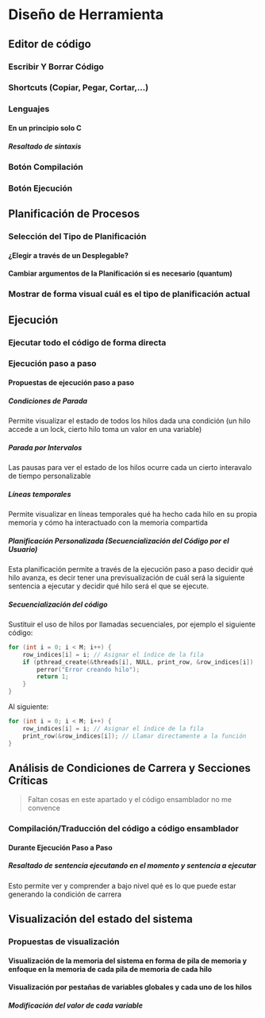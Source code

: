 # Diseño de Herramienta

## Editor de código

### Escribir Y Borrar Código

### Shortcuts (Copiar, Pegar, Cortar,...)

### Lenguajes

#### En un principio solo C

##### Resaltado de sintaxis

### Botón Compilación

### Botón Ejecución

## Planificación de Procesos

### Selección del Tipo de Planificación

#### ¿Elegir a través de un Desplegable?

#### Cambiar argumentos de la Planificación si es necesario (quantum)

### Mostrar de forma visual cuál es el tipo de planificación actual

## Ejecución

### Ejecutar todo el código de forma directa

### Ejecución paso a paso

#### Propuestas de ejecución paso a paso

##### Condiciones de Parada

Permite visualizar el estado de todos los hilos dada una condición (un hilo accede a un lock, cierto hilo toma un valor en una variable)

##### Parada por Intervalos

Las pausas para ver el estado de los hilos ocurre cada un cierto interavalo de tiempo personalizable

##### Líneas temporales

Permite visualizar en líneas temporales qué ha hecho cada hilo en su propia memoria y cómo ha interactuado con la memoria compartida

##### Planificación Personalizada (Secuencialización del Código por el Usuario)

Esta planificación permite a través de la ejecución paso a paso decidir qué hilo avanza, es decir tener una previsualización de cuál será la siguiente sentencia a ejecutar y decidir qué hilo será el que se ejecute.

##### Secuencialización del código

Sustituir el uso de hilos por llamadas secuenciales, por ejemplo el siguiente código:

```C
for (int i = 0; i < M; i++) {
    row_indices[i] = i; // Asignar el índice de la fila
    if (pthread_create(&threads[i], NULL, print_row, &row_indices[i]) != 0) {
        perror("Error creando hilo");
        return 1;
    }
}
```

Al siguiente:

```C
for (int i = 0; i < M; i++) {
    row_indices[i] = i; // Asignar el índice de la fila
    print_row(&row_indices[i]); // Llamar directamente a la función
}
```

## Análisis de Condiciones de Carrera y Secciones Críticas

> Faltan cosas en este apartado y el código ensamblador no me convence

### Compilación/Traducción del código a código ensamblador

#### Durante Ejecución Paso a Paso

##### Resaltado de sentencia ejecutando en el momento y sentencia a ejecutar

Esto permite ver y comprender a bajo nivel qué es lo que puede estar generando la condición de carrera

## Visualización del estado del sistema

### Propuestas de visualización

#### Visualización de la memoria del sistema en forma de pila de memoria y enfoque en la memoria de cada pila de memoria de cada hilo

#### Visualización por pestañas de variables globales y cada uno de los hilos

##### Modificación del valor de cada variable
